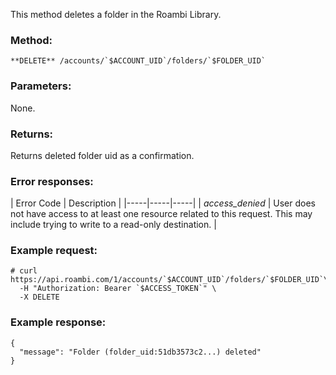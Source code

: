 This method deletes a folder in the Roambi Library.

### Method:
```
**DELETE** /accounts/`$ACCOUNT_UID`/folders/`$FOLDER_UID`
```

### Parameters:
None.

### Returns:
Returns deleted folder uid as a confirmation.

### Error responses:
| Error Code | Description |
|-----|-----|-----|
| *access_denied* | User does not have access to at least one resource related to this request. This may include trying to write to a read-only destination. |

### Example request:
```
# curl https://api.roambi.com/1/accounts/`$ACCOUNT_UID`/folders/`$FOLDER_UID`\
  -H "Authorization: Bearer `$ACCESS_TOKEN`" \
  -X DELETE
```

### Example response:
```
{
  "message": "Folder (folder_uid:51db3573c2...) deleted"
}
```
